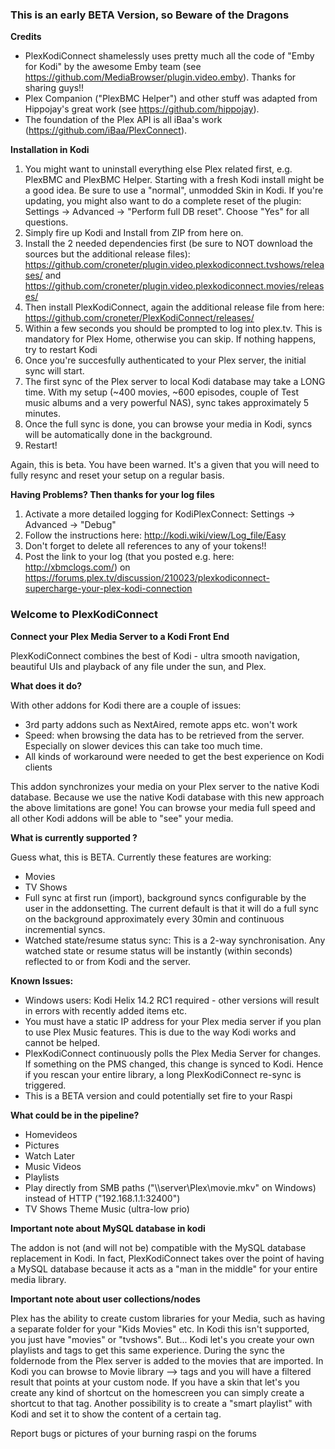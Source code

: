 ### This is an early BETA Version, so Beware of the Dragons
**Credits**
- PlexKodiConnect shamelessly uses pretty much all the code of "Emby for Kodi" by the awesome Emby team (see https://github.com/MediaBrowser/plugin.video.emby). Thanks for sharing guys!!
- Plex Companion ("PlexBMC Helper") and other stuff was adapted from Hippojay's great work (see https://github.com/hippojay).
- The foundation of the Plex API is all iBaa's work (https://github.com/iBaa/PlexConnect).

**Installation in Kodi**

1. You might want to uninstall everything else Plex related first, e.g. PlexBMC and PlexBMC Helper. Starting with a fresh Kodi install might be a good idea. Be sure to use a "normal", unmodded Skin in Kodi.
If you're updating, you might also want to do a complete reset of the plugin: Settings -> Advanced -> "Perform full DB reset". Choose "Yes" for all questions.
2. Simply fire up Kodi and Install from ZIP from here on. 
3. Install the 2 needed dependencies first (be sure to NOT download the sources but the additional release files): https://github.com/croneter/plugin.video.plexkodiconnect.tvshows/releases/ and https://github.com/croneter/plugin.video.plexkodiconnect.movies/releases/
5. Then install PlexKodiConnect, again the additional release file from here: https://github.com/croneter/PlexKodiConnect/releases/
6. Within a few seconds you should be prompted to log into plex.tv. This is mandatory for Plex Home, otherwise you can skip. If nothing happens, try to restart Kodi
7. Once you're succesfully authenticated to your Plex server, the initial sync will start. 
8. The first sync of the Plex server to local Kodi database may take a LONG time. With my setup (~400 movies, ~600 episodes, couple of Test music albums and a very powerful NAS), sync takes approximately 5 minutes.
9. Once the full sync is done, you can browse your media in Kodi, syncs will be automatically done in the background.
10. Restart!

Again, this is beta. You have been warned. It's a given that you will need to fully resync and reset your setup on a regular basis.

**Having Problems? Then thanks for your log files**

1. Activate a more detailed logging for KodiPlexConnect: Settings -> Advanced -> "Debug"
2. Follow the instructions here: http://kodi.wiki/view/Log_file/Easy
3. Don't forget to delete all references to any of your tokens!!
4. Post the link to your log (that you posted e.g. here: http://xbmclogs.com/) on https://forums.plex.tv/discussion/210023/plexkodiconnect-supercharge-your-plex-kodi-connection


### Welcome to PlexKodiConnect
**Connect your Plex Media Server to a Kodi Front End**

PlexKodiConnect combines the best of Kodi - ultra smooth navigation, beautiful UIs and playback of any file under the sun, and Plex.

**What does it do?**

With other addons for Kodi there are a couple of issues:
- 3rd party addons such as NextAired, remote apps etc. won't work
- Speed: when browsing the data has to be retrieved from the server. Especially on slower devices this can take too much time.
- All kinds of workaround were needed to get the best experience on Kodi clients

This addon synchronizes your media on your Plex server to the native Kodi database. Because we use the native Kodi database with this new approach the above limitations are gone! You can browse your media full speed and all other Kodi addons will be able to "see" your media.

**What is currently supported ?**

Guess what, this is BETA. Currently these features are working:
- Movies
- TV Shows
- Full sync at first run (import), background syncs configurable by the user in the addonsetting. The current default is that it will do a full sync on the background approximately every 30min and continuous incremential syncs.
- Watched state/resume status sync: This is a 2-way synchronisation. Any watched state or resume status will be instantly (within seconds) reflected to or from Kodi and the server.


**Known Issues:**
- Windows users: Kodi Helix 14.2 RC1 required - other versions will result in errors with recently added items etc.
- You must have a static IP address for your Plex media server if you plan to use Plex Music features. This is due to the way Kodi works and cannot be helped.
- PlexKodiConnect continuously polls the Plex Media Server for changes. If something on the PMS changed, this change is synced to Kodi. Hence if you rescan your entire library, a long PlexKodiConnect re-sync is triggered.
- This is a BETA version and could potentially set fire to your Raspi


**What could be in the pipeline?**
- Homevideos
- Pictures
- Watch Later
- Music Videos
- Playlists
- Play directly from SMB paths ("\\\\server\\Plex\\movie.mkv" on Windows) instead of HTTP ("192.168.1.1:32400")
- TV Shows Theme Music (ultra-low prio)



**Important note about MySQL database in kodi**

The addon is not (and will not be) compatible with the MySQL database replacement in Kodi. In fact, PlexKodiConnect takes over the point of having a MySQL database because it acts as a "man in the middle" for your entire media library.

**Important note about user collections/nodes**

Plex has the ability to create custom libraries for your Media, such as having a separate folder for your "Kids Movies" etc. In Kodi this isn't supported, you just have "movies" or "tvshows". But... Kodi let's you create your own playlists and tags to get this same experience. During the sync the foldernode from the Plex server is added to the movies that are imported. In Kodi you can browse to Movie library --> tags and you will have a filtered result that points at your custom node. If you have a skin that let's you create any kind of shortcut on the homescreen you can simply create a shortcut to that tag. Another possibility is to create a "smart playlist" with Kodi and set it to show the content of a certain tag. 

Report bugs or pictures of your burning raspi on the forums 
